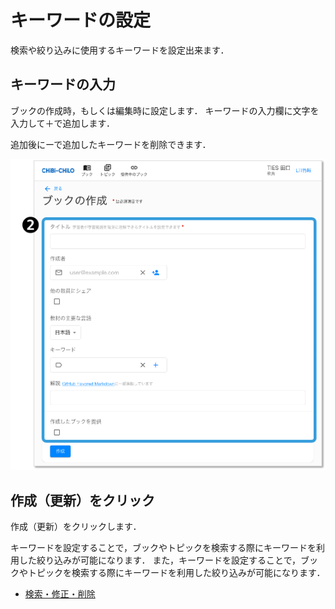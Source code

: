 # キーワードの設定
検索や絞り込みに使用するキーワードを設定出来ます．

## キーワードの入力


ブックの作成時，もしくは編集時に設定します．
キーワードの入力欄に文字を入力して＋で追加します．

追加後にーで追加したキーワードを削除できます．

![](<../../.gitbook/assets/image (260).png>)

## 作成（更新）をクリック
作成（更新）をクリックします．

キーワードを設定することで，ブックやトピックを検索する際にキーワードを利用した絞り込みが可能になります．
また，キーワードを設定することで，ブックやトピックを検索する際にキーワードを利用した絞り込みが可能になります．
* [検索・修正・削除](edit.md)